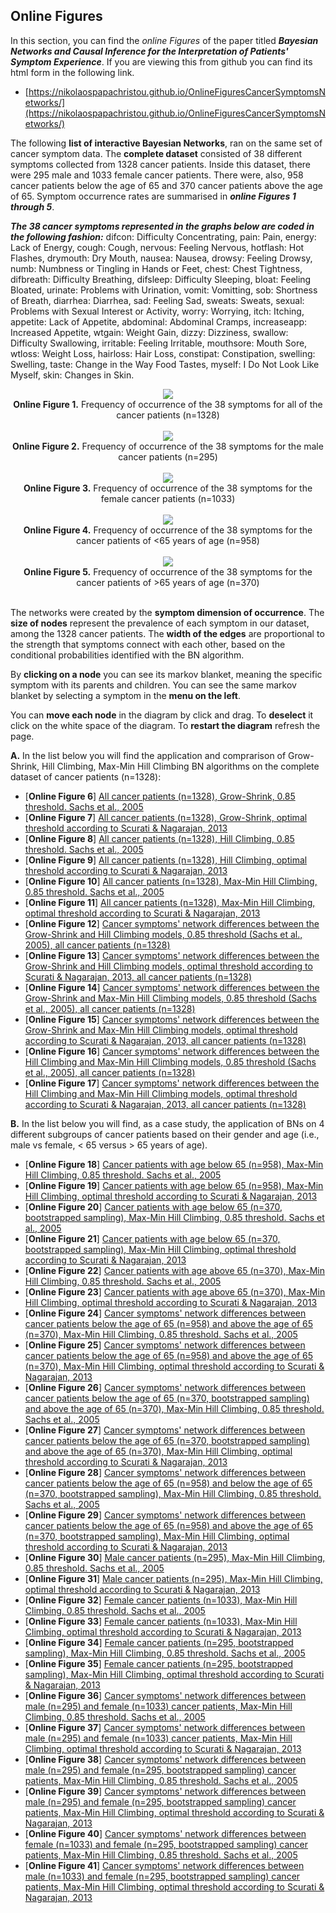 ## Online Figures

In this section, you can find the _online Figures_ of the paper titled **_Bayesian Networks and Causal Inference for the Interpretation of Patients' Symptom Experience_**. If you are viewing this from github you can find its html form in the following link.
* [https://nikolaospapachristou.github.io/OnlineFiguresCancerSymptomsNetworks/](https://nikolaospapachristou.github.io/OnlineFiguresCancerSymptomsNetworks/)

The following **list of interactive Bayesian Networks**, ran on the same set of cancer symptom data. The **complete dataset** consisted of 38 different symptoms collected from 1328 cancer patients. Inside this dataset, there were 295 male and 1033 female cancer patients. There were, also, 958 cancer patients below the age of 65 and 370 cancer patients above the age of 65. Symptom occurrence rates are summarised in **_online Figures 1 through 5_**. 

**_The 38 cancer symptoms represented in the graphs below are coded in the following fashion:_** difcon: Difficulty Concentrating, pain: Pain, energy: Lack of Energy, cough: Cough, nervous: Feeling Nervous, hotflash: Hot Flashes, drymouth: Dry Mouth, nausea: Nausea, drowsy: Feeling Drowsy, numb: Numbness or Tingling in Hands or Feet, chest: Chest Tightness, difbreath: Difficulty Breathing, difsleep: Difficulty Sleeping, bloat: Feeling Bloated, urinate: Problems with Urination, vomit: Vomitting, sob: Shortness of Breath, diarrhea: Diarrhea, sad: Feeling Sad, sweats: Sweats, sexual: Problems with Sexual Interest or Activity, worry: Worrying, itch: Itching, appetite: Lack of Appetite, abdominal: Abdominal Cramps, increaseapp: Increased Appetite, wtgain: Weight Gain, dizzy: Dizziness, swallow: Difficulty Swallowing, irritable: Feeling Irritable, mouthsore: Mouth Sore, wtloss: Weight Loss, hairloss: Hair Loss, constipat: Constipation, swelling: Swelling, taste: Change in the Way Food Tastes, myself: I Do Not Look Like Myself, skin: Changes in Skin.

<div align="center">
  <img src="https://nikolaospapachristou.github.io/OnlineFiguresCancerSymptomsNetworks/FigureS1cr.png"><br>
  <b>Online Figure 1.</b> Frequency of occurrence of the 38 symptoms for all of the cancer patients (n=1328)
  <br><br>
  <img src="https://nikolaospapachristou.github.io/OnlineFiguresCancerSymptomsNetworks/FigureS2cr.png"><br>
  <b>Online Figure 2.</b> Frequency of occurrence of the 38 symptoms for the male cancer patients (n=295)
  <br><br>
  <img src="https://nikolaospapachristou.github.io/OnlineFiguresCancerSymptomsNetworks/FigureS3cr.png"><br>
  <b>Online Figure 3.</b> Frequency of occurrence of the 38 symptoms for the female cancer patients (n=1033)
  <br><br>
  <img src="https://nikolaospapachristou.github.io/OnlineFiguresCancerSymptomsNetworks/FigureS4cr.png"><br>
  <b>Online Figure 4.</b> Frequency of occurrence of the 38 symptoms for the cancer patients of <65 years of age (n=958)
  <br><br>
  <img src="https://nikolaospapachristou.github.io/OnlineFiguresCancerSymptomsNetworks/FigureS5cr.png"><br>
  <b>Online Figure 5.</b> Frequency of occurrence of the 38 symptoms for the cancer patients of >65 years of age (n=370)
  <br>
  <br>
</div>


The networks were created by the **symptom dimension of occurrence**. The **size of nodes** represent the prevalence of each symptom in our dataset, among the 1328 cancer patients. The **width of the edges** are proportional to the strength that symptoms connect with each other, based on the conditional probabilities identified with the BN algorithm.

By **clicking on a node** you can see its markov blanket, meaning the specific symptom with its parents and children. You can see the same markov blanket by selecting a symptom in the **menu on the left**.

You can **move each node** in the diagram by click and drag. To **deselect** it click on the white space of the diagram. To **restart the diagram** refresh the page.

**A.** In the list below you will find the application and comprarison of Grow-Shrink, Hill Climbing, Max-Min Hill Climbing BN algorithms on the complete dataset of cancer patients (n=1328):

 * [**Online Figure 6**] [All cancer patients (n=1328), Grow-Shrink, 0.85 threshold. Sachs et al., 2005](https://nikolaospapachristou.github.io/OnlineFiguresCancerSymptomsNetworks/GSmod1.html)
 * [**Online Figure 7**] [All cancer patients (n=1328), Grow-Shrink, optimal threshold according to Scurati & Nagarajan, 2013](https://nikolaospapachristou.github.io/OnlineFiguresCancerSymptomsNetworks/GSmod2.html)
 * [**Online Figure 8**] [All cancer patients (n=1328), Hill Climbing, 0.85 threshold. Sachs et al., 2005](https://nikolaospapachristou.github.io/OnlineFiguresCancerSymptomsNetworks/HCmod1.html)
 * [**Online Figure 9**] [All cancer patients (n=1328), Hill Climbing, optimal threshold according to Scurati & Nagarajan, 2013](https://nikolaospapachristou.github.io/OnlineFiguresCancerSymptomsNetworks/HCmod2.html)
 * [**Online Figure 10**] [All cancer patients (n=1328), Max-Min Hill Climbing, 0.85 threshold. Sachs et al., 2005](https://nikolaospapachristou.github.io/OnlineFiguresCancerSymptomsNetworks/MMHCmod1.html)
 * [**Online Figure 11**] [All cancer patients (n=1328), Max-Min Hill Climbing, optimal threshold according to Scurati & Nagarajan, 2013](https://nikolaospapachristou.github.io/OnlineFiguresCancerSymptomsNetworks/MMHCmod2.html)
 * [**Online Figure 12**] [Cancer symptoms' network differences between the Grow-Shrink and Hill Climbing models, 0.85 threshold (Sachs et al., 2005), all cancer patients (n=1328)](https://nikolaospapachristou.github.io/OnlineFiguresCancerSymptomsNetworks/GSHCmod1.html)
 * [**Online Figure 13**] [Cancer symptoms' network differences between the Grow-Shrink and Hill Climbing models, optimal threshold according to Scurati & Nagarajan, 2013, all cancer patients (n=1328)](https://nikolaospapachristou.github.io/OnlineFiguresCancerSymptomsNetworks/GSHCmod2.html)
 * [**Online Figure 14**] [Cancer symptoms' network differences between the Grow-Shrink and Max-Min Hill Climbing models, 0.85 threshold (Sachs et al., 2005), all cancer patients (n=1328)](https://nikolaospapachristou.github.io/OnlineFiguresCancerSymptomsNetworks/GSMMHCmod1.html)
 * [**Online Figure 15**] [Cancer symptoms' network differences between the Grow-Shrink and Max-Min Hill Climbing models, optimal threshold according to Scurati & Nagarajan, 2013, all cancer patients (n=1328)](https://nikolaospapachristou.github.io/OnlineFiguresCancerSymptomsNetworks/GSMMHCmod2.html)
 * [**Online Figure 16**] [Cancer symptoms' network differences between the Hill Climbing and Max-Min Hill Climbing models, 0.85 threshold (Sachs et al., 2005), all cancer patients (n=1328)](https://nikolaospapachristou.github.io/OnlineFiguresCancerSymptomsNetworks/HCMMHCmod1.html)
 * [**Online Figure 17**] [Cancer symptoms' network differences between the Hill Climbing and Max-Min Hill Climbing models, optimal threshold according to Scurati & Nagarajan, 2013, all cancer patients (n=1328)](https://nikolaospapachristou.github.io/OnlineFiguresCancerSymptomsNetworks/HCMMHCmod2.html)

**B.** In the list below you will find, as a case study, the application of BNs on 4 different subgroups of cancer patients based on their gender and age (i.e., male vs female, < 65 versus > 65 years of age).
 * [**Online Figure 18**] [Cancer patients with age below 65 (n=958), Max-Min Hill Climbing, 0.85 threshold. Sachs et al., 2005](https://nikolaospapachristou.github.io/OnlineFiguresCancerSymptomsNetworks/Agebelow65MMHCmod1.html)
 * [**Online Figure 19**] [Cancer patients with age below 65 (n=958), Max-Min Hill Climbing, optimal threshold according to Scurati & Nagarajan, 2013](https://nikolaospapachristou.github.io/OnlineFiguresCancerSymptomsNetworks/Agebelow65MMHCmod2.html)
* [**Online Figure 20**] [Cancer patients with age below 65 (n=370, bootstrapped sampling), Max-Min Hill Climbing, 0.85 threshold. Sachs et al., 2005](https://nikolaospapachristou.github.io/OnlineFiguresCancerSymptomsNetworks/age65down370MMHCmod1.html)
 * [**Online Figure 21**] [Cancer patients with age below 65 (n=370, bootstrapped sampling), Max-Min Hill Climbing, optimal threshold according to Scurati & Nagarajan, 2013](https://nikolaospapachristou.github.io/OnlineFiguresCancerSymptomsNetworks/age65down370MMHCmod2.html)
 * [**Online Figure 22**] [Cancer patients with age above 65 (n=370), Max-Min Hill Climbing, 0.85 threshold. Sachs et al., 2005](https://nikolaospapachristou.github.io/OnlineFiguresCancerSymptomsNetworks/Ageabove65MMHCmod1.html) 
 * [**Online Figure 23**] [Cancer patients with age above 65 (n=370), Max-Min Hill Climbing, optimal threshold according to Scurati & Nagarajan, 2013](https://nikolaospapachristou.github.io/OnlineFiguresCancerSymptomsNetworks/Ageabove65MMHCmod2.html) 
 * [**Online Figure 24**] [Cancer symptoms' network differences between cancer patients below the age of 65 (n=958) and above the age of 65 (n=370), Max-Min Hill Climbing, 0.85 threshold. Sachs et al., 2005](https://nikolaospapachristou.github.io/OnlineFiguresCancerSymptomsNetworks/Agemod1.html) 
 * [**Online Figure 25**] [Cancer symptoms' network differences between cancer patients below the age of 65 (n=958) and above the age of 65 (n=370), Max-Min Hill Climbing, optimal threshold according to Scurati & Nagarajan, 2013](https://nikolaospapachristou.github.io/OnlineFiguresCancerSymptomsNetworks/Agemod2.html)  
 * [**Online Figure 26**] [Cancer symptoms' network differences between cancer patients below the age of 65 (n=370, bootstrapped sampling) and above the age of 65 (n=370), Max-Min Hill Climbing, 0.85 threshold. Sachs et al., 2005](https://nikolaospapachristou.github.io/OnlineFiguresCancerSymptomsNetworks/agebelowSubabovemod1.html) 
 * [**Online Figure 27**] [Cancer symptoms' network differences between cancer patients below the age of 65 (n=370, bootstrapped sampling) and above the age of 65 (n=370), Max-Min Hill Climbing, optimal threshold according to Scurati & Nagarajan, 2013](https://nikolaospapachristou.github.io/OnlineFiguresCancerSymptomsNetworks/agebelowSubabovemod2.html) 
* [**Online Figure 28**] [Cancer symptoms' network differences between cancer patients below the age of 65 (n=958) and below the age of 65 (n=370, bootstrapped sampling), Max-Min Hill Climbing, 0.85 threshold. Sachs et al., 2005](https://nikolaospapachristou.github.io/OnlineFiguresCancerSymptomsNetworks/agebelowbelowSubmod1.html) 
 * [**Online Figure 29**] [Cancer symptoms' network differences between cancer patients below the age of 65 (n=958) and above the age of 65 (n=370, bootstrapped sampling), Max-Min Hill Climbing, optimal threshold according to Scurati & Nagarajan, 2013](https://nikolaospapachristou.github.io/OnlineFiguresCancerSymptomsNetworks/agebelowbelowSubmod2.html) 
 * [**Online Figure 30**] [Male cancer patients (n=295), Max-Min Hill Climbing, 0.85 threshold. Sachs et al., 2005](https://nikolaospapachristou.github.io/OnlineFiguresCancerSymptomsNetworks/MenMMHCmod1.html) 
 * [**Online Figure 31**] [Male cancer patients (n=295), Max-Min Hill Climbing, optimal threshold according to Scurati & Nagarajan, 2013](https://nikolaospapachristou.github.io/OnlineFiguresCancerSymptomsNetworks/MenMMHCmod2.html) 
 * [**Online Figure 32**] [Female cancer patients (n=1033), Max-Min Hill Climbing, 0.85 threshold. Sachs et al., 2005](https://nikolaospapachristou.github.io/OnlineFiguresCancerSymptomsNetworks/WomenMMHCmod1.html)
 * [**Online Figure 33**] [Female cancer patients (n=1033), Max-Min Hill Climbing, optimal threshold according to Scurati & Nagarajan, 2013](https://nikolaospapachristou.github.io/OnlineFiguresCancerSymptomsNetworks/WomenMMHCmod2.html) 
 * [**Online Figure 34**] [Female cancer patients (n=295, bootstrapped sampling), Max-Min Hill Climbing, 0.85 threshold. Sachs et al., 2005](https://nikolaospapachristou.github.io/OnlineFiguresCancerSymptomsNetworks/women295MMHCmod1.html)
 * [**Online Figure 35**] [Female cancer patients (n=295, bootstrapped sampling), Max-Min Hill Climbing, optimal threshold according to Scurati & Nagarajan, 2013](https://nikolaospapachristou.github.io/OnlineFiguresCancerSymptomsNetworks/women295MMHCmod2.html) 
* [**Online Figure 36**] [Cancer symptoms' network differences between male (n=295) and female (n=1033) cancer patients, Max-Min Hill Climbing, 0.85 threshold. Sachs et al., 2005](https://nikolaospapachristou.github.io/OnlineFiguresCancerSymptomsNetworks/MenWomenmod1.html)
 * [**Online Figure 37**] [Cancer symptoms' network differences between male (n=295) and female (n=1033) cancer patients, Max-Min Hill Climbing, optimal threshold according to Scurati & Nagarajan, 2013](https://nikolaospapachristou.github.io/OnlineFiguresCancerSymptomsNetworks/MenWomenmod2.html)
 * [**Online Figure 38**] [Cancer symptoms' network differences between male (n=295) and female (n=295, bootstrapped sampling) cancer patients, Max-Min Hill Climbing, 0.85 threshold. Sachs et al., 2005](https://nikolaospapachristou.github.io/OnlineFiguresCancerSymptomsNetworks/menwomenSubmod1.html)
 * [**Online Figure 39**] [Cancer symptoms' network differences between male (n=295) and female (n=295, bootstrapped sampling) cancer patients, Max-Min Hill Climbing, optimal threshold according to Scurati & Nagarajan, 2013](https://nikolaospapachristou.github.io/OnlineFiguresCancerSymptomsNetworks/menwomenSubmod2.html)
 * [**Online Figure 40**] [Cancer symptoms' network differences between female (n=1033) and female (n=295, bootstrapped sampling) cancer patients, Max-Min Hill Climbing, 0.85 threshold. Sachs et al., 2005](https://nikolaospapachristou.github.io/OnlineFiguresCancerSymptomsNetworks/womenwomenSubmod1.html)
 * [**Online Figure 41**] [Cancer symptoms' network differences between male (n=1033) and female (n=295, bootstrapped sampling) cancer patients, Max-Min Hill Climbing, optimal threshold according to Scurati & Nagarajan, 2013](https://nikolaospapachristou.github.io/OnlineFiguresCancerSymptomsNetworks/womenwomenSubmod2.html)
